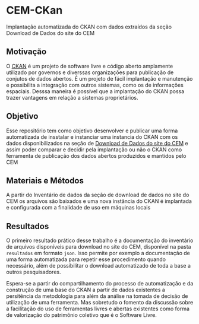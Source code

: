 # CEM-CKan

Implantação automatizada do CKAN com dados extraídos da seção Download de Dados do site do CEM

## Motivação

O [CKAN](https://ckan.org/) é um projeto de software livre e código aberto amplamente utilizado por governos e diverssas organizações para publicação de conjutos de dados abertos. É um projeto de fácil implantação e manutenção e possibilita a integração com outros sistemas, como os de informações espaciais. Desssa maneira é possível que a implantação do CKAN possa trazer vantagens em relação a sistemas proprietários.

## Objetivo

Esse repositório tem como objetivo desenvolver e publicar uma forma automatizada de insstalar e instanciar uma instancia do CKAN com os dados disponibilizados na seção de [Download de Dados do site do CEM](https://centrodametropole.fflch.usp.br/pt-br/download-de-dados) e assim poder comparar e decidir pela implantação ou não o CKAN como ferramenta de publicação dos dados abertos produzidos e mantidos pelo CEM

## Materiais e Métodos

A partir do Inventário de dados da seção de download de dados no site do CEM os arquivos são baixados e uma nova instância do CKAN é implantada e configurada com a finalidade de uso em máquinas locais

## Resultados

O primeiro resultado prático desse trabalho é a documentação do inventário de arquivos disponíveis para download no site do CEM, disponível na pasta `resultados` em formato `json`. Isso permite por exemplo a documentação de uma forma automatizada para repetir esse procedimento quando necessário, além de possibilitar o download automatizado de toda a base a outros pesquisadores.

Espera-se a partir do compartilhamento do processo de automatização e da construção de uma base do CKAN a partir de dados existentes a persitência da metodologia para além da análise na tomada de decisão de utilização de uma ferramenta. Mas sobretudo o fomento da discussão sobre a facilitação do uso de ferramentas livres e abertas existentes como forma de valorização do patrimônio coletivo que é o Software Livre.
